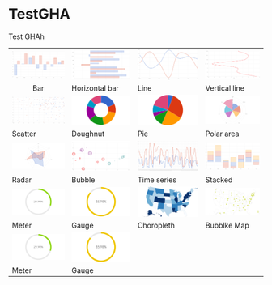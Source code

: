 # TestGHA
Test GHAh

<table>
  <tr>
    <td><img width="200px" src="https://raw.githubusercontent.com/pepstock-org/Charba-Wiki/master/static/img/galleryBar.png"></td>
    <td><img width="200px" src="https://raw.githubusercontent.com/pepstock-org/Charba-Wiki/master/static/img/galleryHorizontalBar.png"></td>
	<td><img width="200px" src="https://raw.githubusercontent.com/pepstock-org/Charba-Wiki/master/static/img/galleryLine.png"></td>
    <td><img width="200px" src="https://raw.githubusercontent.com/pepstock-org/Charba-Wiki/master/static/img/galleryVerticalLine.png"></td>
  </tr>
  <tr>
    <td align="center">Bar</td>
	<td>Horizontal bar</td>
	<td>Line</td>
	<td>Vertical line</td>
  </tr>
  <tr>
    <td><img width="200px" src="https://raw.githubusercontent.com/pepstock-org/Charba-Wiki/master/static/img/galleryScatter.png"></td>
    <td><img width="200px" src="https://raw.githubusercontent.com/pepstock-org/Charba-Wiki/master/static/img/galleryDoughnut.png"></td>
	<td><img width="200px" src="https://raw.githubusercontent.com/pepstock-org/Charba-Wiki/master/static/img/galleryPie.png"></td>
    <td><img width="200px" src="https://raw.githubusercontent.com/pepstock-org/Charba-Wiki/master/static/img/galleryPolarArea.png"></td>
  </tr>
  <tr>
    <td>Scatter</td>
	<td>Doughnut</td>
	<td>Pie</td>
	<td>Polar area</td>
  </tr>
  <tr>
    <td><img width="200px" src="https://raw.githubusercontent.com/pepstock-org/Charba-Wiki/master/static/img/galleryRadar.png"></td>
    <td><img width="200px" src="https://raw.githubusercontent.com/pepstock-org/Charba-Wiki/master/static/img/galleryBubble.png"></td>
	<td><img width="200px" src="https://raw.githubusercontent.com/pepstock-org/Charba-Wiki/master/static/img/galleryTimeseries.png"></td>
    <td><img width="200px" src="https://raw.githubusercontent.com/pepstock-org/Charba-Wiki/master/static/img/galleryStacked.png"></td>
  </tr>  
  <tr>
    <td>Radar</td>
	<td>Bubble</td>
	<td>Time series</td>
	<td>Stacked</td>
  </tr>
  <tr>
    <td><img width="200px" src="https://raw.githubusercontent.com/pepstock-org/Charba-Wiki/master/static/img/galleryMeter.png"></td>
    <td><img width="200px" src="https://raw.githubusercontent.com/pepstock-org/Charba-Wiki/master/static/img/galleryGauge.png"></td>
	<td><img width="200px" src="https://raw.githubusercontent.com/pepstock-org/Charba-Wiki/master/static/img/galleryChoropleth.png"></td>
    <td><img width="200px" src="https://raw.githubusercontent.com/pepstock-org/Charba-Wiki/master/static/img/galleryBubbleMap.png"></td>
  </tr>  
  <tr>
    <td>Meter</td>
	<td>Gauge</td>
	<td>Choropleth</td>
	<td>Bubblke Map</td>
  </tr>
  <tr>
    <td><img width="200px" src="https://raw.githubusercontent.com/pepstock-org/Charba-Wiki/master/static/img/galleryMeter.png"></td>
    <td><img width="200px" src="https://raw.githubusercontent.com/pepstock-org/Charba-Wiki/master/static/img/galleryGauge.png"></td>
  </tr>  
  <tr style="border-top: 0px">
    <td>Meter</td>
    <td>Gauge</td>
  </tr>

</table>  
